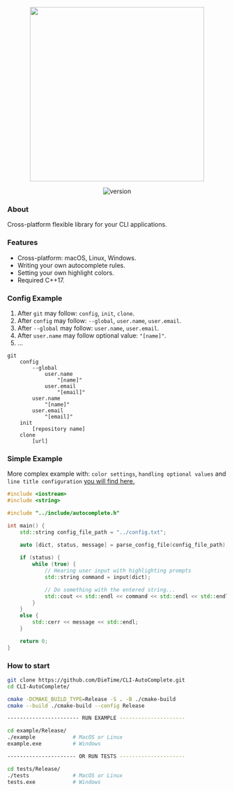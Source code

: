 <p align="center">
  <img src="https://i.ibb.co/41pL50L/Group-1.png" width="400">
</p>
<p align="center">
  <img src="https://img.shields.io/badge/version-1.0.0-b.svg" alt="version">
</p>

### About
Cross-platform flexible library for your CLI applications.

### Features
- Cross-platform: macOS, Linux, Windows.
- Writing your own autocomplete rules.
- Setting your own highlight colors.
- Required C++17.

### Config Example
1. After `git` may follow: `config`, `init`, `clone`.
2. After `config` may follow: `--global`, `user.name`, `user.email`.
3. After `--global` may follow: `user.name`, `user.email`.
4. After `user.name` may follow optional value: `"[name]"`.
5. ...
```
git
    config
        --global
            user.name
                "[name]"
            user.email
                "[email]"
        user.name
            "[name]"
        user.email
            "[email]"
    init
        [repository name]
    clone
        [url]
```

### Simple Example
More complex example with: `color settings`, `handling optional values` and `line title configuration` [you will find here.](example/main.cpp)
```cpp
#include <iostream>
#include <string>

#include "../include/autocomplete.h"

int main() {
    std::string config_file_path = "../config.txt";
  
    auto [dict, status, message] = parse_config_file(config_file_path);

    if (status) {
        while (true) {
            // Hearing user input with highlighting prompts
            std::string command = input(dict);

            // Do something with the entered string...
            std::cout << std::endl << command << std::endl << std::endl;
        }
    }
    else {
        std::cerr << message << std::endl;
    }

    return 0;
}
```

### How to start
```bash
git clone https://github.com/DieTime/CLI-AutoComplete.git
cd CLI-AutoComplete/

cmake -DCMAKE_BUILD_TYPE=Release -S . -B ./cmake-build 
cmake --build ./cmake-build --config Release

----------------------- RUN EXAMPLE ---------------------

cd example/Release/
./example            # MacOS or Linux
example.exe          # Windows

---------------------- OR RUN TESTS ---------------------

cd tests/Release/
./tests              # MacOS or Linux
tests.exe            # Windows
```
